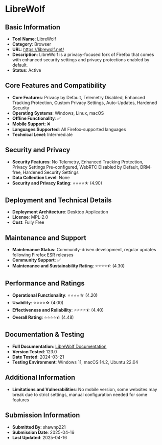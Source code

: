 # LibreWolf

## Basic Information
- **Tool Name**: LibreWolf
- **Category**: Browser
- **URL**: https://librewolf.net/
- **Description**: LibreWolf is a privacy-focused fork of Firefox that comes with enhanced security settings and privacy protections enabled by default.
- **Status**: Active

## Core Features and Compatibility
- **Core Features**: Privacy by Default, Telemetry Disabled, Enhanced Tracking Protection, Custom Privacy Settings, Auto-Updates, Hardened Security
- **Operating Systems**: Windows, Linux, macOS
- **Offline Functionality**: ✅
- **Mobile Support**: ❌
- **Languages Supported**: All Firefox-supported languages
- **Technical Level**: Intermediate

## Security and Privacy
- **Security Features**: No Telemetry, Enhanced Tracking Protection, Privacy Settings Pre-configured, WebRTC Disabled by Default, DRM-free, Hardened Security Settings
- **Data Collection Level**: None
- **Security and Privacy Rating**: ⭐⭐⭐⭐⯪ (4.90)

## Deployment and Technical Details
- **Deployment Architecture**: Desktop Application
- **License**: MPL-2.0
- **Cost**: Fully Free

## Maintenance and Support
- **Maintenance Status**: Community-driven development, regular updates following Firefox ESR releases
- **Community Support**: ✅
- **Maintenance and Sustainability Rating**: ⭐⭐⭐⭐⯪ (4.30)

## Performance and Ratings
- **Operational Functionality**: ⭐⭐⭐⭐☆ (4.20)
- **Usability**: ⭐⭐⭐⭐☆ (4.00)
- **Effectiveness and Reliability**: ⭐⭐⭐⭐⯪ (4.40)
- **Overall Rating**: ⭐⭐⭐⭐⯪ (4.48)

## Documentation & Testing
- **Full Documentation**: [LibreWolf Documentation](https://librewolf.net/docs/)
- **Version Tested**: 123.0
- **Date Tested**: 2024-03-21
- **Testing Environment**: Windows 11, macOS 14.2, Ubuntu 22.04

## Additional Information
- **Limitations and Vulnerabilities**: No mobile version, some websites may break due to strict settings, manual configuration needed for some features
## Submission Information
- **Submitted By**: shawnp221
- **Submission Date**: 2025-04-16
- **Last Updated**: 2025-04-16
